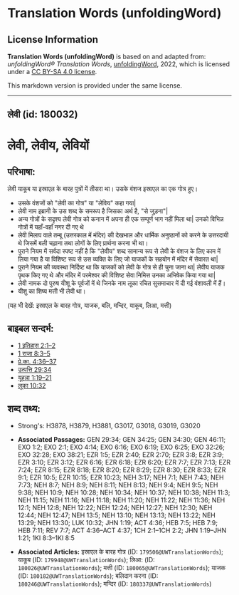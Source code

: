 # Translation Words (unfoldingWord)

## License Information

**Translation Words (unfoldingWord)** is based on and adapted from: _unfoldingWord® Translation Words_, [unfoldingWord](https://unfoldingword.org/utw), 2022, which is licensed under a [CC BY-SA 4.0 license](https://creativecommons.org/licenses/by-sa/4.0/legalcode.en).

This markdown version is provided under the same license.



--------------------------------

## लेवी (id: 180032)

लेवी, लेवीय, लेवियों
====================

परिभाषा:
--------

लेवी याकूब या इस्राएल के बारह पुत्रों में तीसरा था। उसके वंशज इस्राएल का एक गोत्र हुए।

* उसके वंशजों को "लेवी का गोत्र" या "लेविय" कहा गया\|
* लेवी नाम इब्रानी के उस शब्द के समरूप है जिसका अर्थ है, "से जुड़ना"\|
* अन्य गोत्रों के सदृश्य लेवी गोत्र को कनान में अपना ही एक सम्पूर्ण भाग नहीं मिला था\| उनको विभिन्न गोत्रों में यहाँ\-वहाँ नगर दी गए थे
* लेवी मिलाप वाले तम्बू (उत्तरकाल में मंदिर) की देखभाल और धार्मिक अनुष्ठानों को करने के उत्तरदायी थे जिसमें बली चढ़ाना तथा लोगों के लिए प्रार्थना करना भी था।
* पुराने नियम में सर्वदा स्पष्ट नहीं है कि "लेवीय" शब्द सामान्य रूप से लेवी के वंशज के लिए काम में लिया गया है या विशिष्ट रूप से उस व्यक्ति के लिए जो याजकों के सहयोग में मंदिर में सेवारत था\|
* पुराने नियम की व्यवस्था निर्दिष्ट था कि याजकों को लेवी के गोत्र से ही चुना जाना था\| लेवीय याजक पृथक किए गए थे और मंदिर में परमेश्वर की विशिष्ट सेवा निमित्त उनका अभिषेक किया गया था\|
* लेवी नामक दो पुरुष यीशू के पूर्वजों में थे जिनके नाम लूका रचित सुसमाचार में दी गई वंशावली में हैं।
* यीशु का शिष्य मत्ती भी लेवी था।

(यह भी देखें: इस्राएल के बारह गोत्र, याजक, बलि, मन्दिर, याकूब, लिआ, मत्ती)

बाइबल सन्दर्भ:
--------------

* [1 इतिहास 2:1–2](https://ref.ly/1Chr0:0)
* [1 राजा 8:3–5](https://ref.ly/1Kgs0:0)
* [प्रे.का. 4:36–37](https://ref.ly/Acts4:36-Acts4:37)
* [उत्पत्ति 29:34](https://ref.ly/Gen29:34)
* [यूहन्ना 1:19–21](https://ref.ly/John1:19-John1:21)
* [लूका 10:32](https://ref.ly/Luke10:32)

शब्द तथ्य:
----------

* Strong's: H3878, H3879, H3881, G3017, G3018, G3019, G3020

* **Associated Passages:** GEN 29:34; GEN 34:25; GEN 34:30; GEN 46:11; EXO 1:2; EXO 2:1; EXO 4:14; EXO 6:16; EXO 6:19; EXO 6:25; EXO 32:26; EXO 32:28; EXO 38:21; EZR 1:5; EZR 2:40; EZR 2:70; EZR 3:8; EZR 3:9; EZR 3:10; EZR 3:12; EZR 6:16; EZR 6:18; EZR 6:20; EZR 7:7; EZR 7:13; EZR 7:24; EZR 8:15; EZR 8:18; EZR 8:20; EZR 8:29; EZR 8:30; EZR 8:33; EZR 9:1; EZR 10:5; EZR 10:15; EZR 10:23; NEH 3:17; NEH 7:1; NEH 7:43; NEH 7:73; NEH 8:7; NEH 8:9; NEH 8:11; NEH 8:13; NEH 9:4; NEH 9:5; NEH 9:38; NEH 10:9; NEH 10:28; NEH 10:34; NEH 10:37; NEH 10:38; NEH 11:3; NEH 11:15; NEH 11:16; NEH 11:18; NEH 11:20; NEH 11:22; NEH 11:36; NEH 12:1; NEH 12:8; NEH 12:22; NEH 12:24; NEH 12:27; NEH 12:30; NEH 12:44; NEH 12:47; NEH 13:5; NEH 13:10; NEH 13:13; NEH 13:22; NEH 13:29; NEH 13:30; LUK 10:32; JHN 1:19; ACT 4:36; HEB 7:5; HEB 7:9; HEB 7:11; REV 7:7; ACT 4:36–ACT 4:37; 1CH 2:1–1CH 2:2; JHN 1:19–JHN 1:21; 1KI 8:3–1KI 8:5
* **Associated Articles:** इस्राएल के बारह गोत्र (ID: `179506@UWTranslationWords`); याकूब (ID: `179948@UWTranslationWords`); लिआ: (ID: `180026@UWTranslationWords`); मत्ती (ID: `180065@UWTranslationWords`); याजक (ID: `180182@UWTranslationWords`); बलिदान करना (ID: `180246@UWTranslationWords`); मन्दिर (ID: `180337@UWTranslationWords`)

